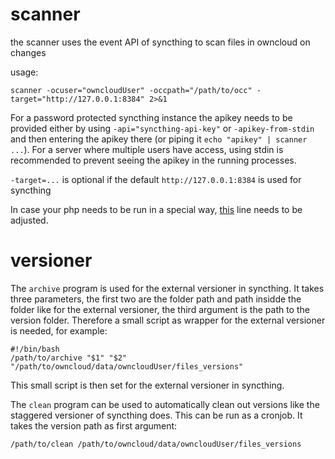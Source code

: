 # scanner


the scanner uses the event API of syncthing to scan files in owncloud on changes

usage:
```
scanner -ocuser="owncloudUser" -occpath="/path/to/occ" -target="http://127.0.0.1:8384" 2>&1
```
For a password protected syncthing instance the apikey needs to be provided either by using `-api="syncthing-api-key"` or `-apikey-from-stdin` and then entering the apikey there (or piping it `echo "apikey" | scanner ...`). For a server where multiple users have access, using stdin is recommended to prevent seeing the apikey in the running processes.

`-target=...` is optional if the default `http://127.0.0.1:8384` is used for syncthing


In case your php needs to be run in a special way, [this](https://github.com/alex2108/syncthing-owncloud/blob/master/scanner/main.go#L92) line needs to be adjusted.

# versioner

The `archive` program is used for the external versioner in syncthing. It takes three parameters, the first two are the folder path and path insidde the folder like for the external versioner, the third argument is the path to the version folder. Therefore a small script as wrapper for the external versioner is needed, for example:
```
#!/bin/bash
/path/to/archive "$1" "$2" "/path/to/owncloud/data/owncloudUser/files_versions"
```
This small script is then set for the external versioner in syncthing.

The `clean` program can be used to automatically clean out versions like the staggered versioner of syncthing does. This can be run as a cronjob. It takes the version path as first argument:
```
/path/to/clean /path/to/owncloud/data/owncloudUser/files_versions

```

